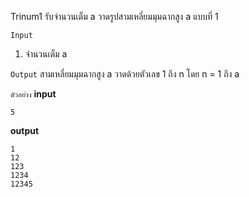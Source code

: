 Trinum1
รับจำนวนเต็ม a วาดรูปสามเหลี่ยมมุมฉากสูง a แบบที่ 1

`Input`
1. จำนวนเต็ม a

`Output`
สามเหลี่ยมมุมฉากสูง a วาดด้วยตัวเลข 1 ถึง n โดย n = 1 ถึง a

`ตัวอย่าง`
__input__
```
5
```
__output__
```
1
12
123
1234
12345
```
